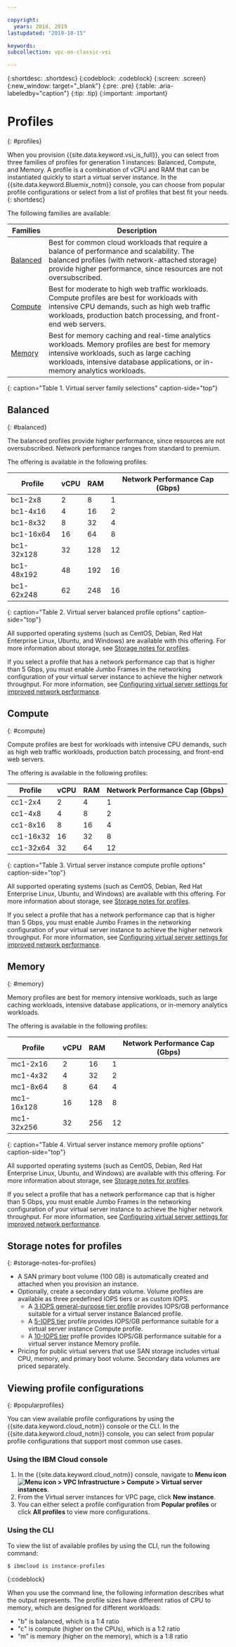```yaml
---

copyright:
  years: 2018, 2019
lastupdated: "2019-10-15"

keywords: 
subcollection: vpc-on-classic-vsi

---
```


{:shortdesc: .shortdesc}
{:codeblock: .codeblock}
{:screen: .screen}
{:new_window: target="_blank"}
{:pre: .pre}
{:table: .aria-labeledby="caption"}
{:tip: .tip}
{:important: .important}

# Profiles
{: #profiles}

When you provision {{site.data.keyword.vsi_is_full}}, you can select from three families of profiles for generation 1 instances: Balanced, Compute, and Memory. A profile is a combination of vCPU and RAM that can be instantiated quickly to start a virtual server instance. In the {{site.data.keyword.Bluemix_notm}} console, you can choose from popular profile configurations or select from a list of profiles that best fit your needs.
{: shortdesc}

The following families are available:

| Families | Description |
| -------- | ----------- |
| [Balanced](#balanced) | Best for common cloud workloads that require a balance of performance and scalability. The balanced profiles (with network-attached storage) provide higher performance, since resources are not oversubscribed. |
| [Compute](#compute)  | Best for moderate to high web traffic workloads. Compute profiles are best for workloads with intensive CPU demands, such as high web traffic workloads, production batch processing, and front-end web servers. |
| [Memory](#memory) | Best for memory caching and real-time analytics workloads. Memory profiles are best for memory intensive workloads, such as large caching workloads, intensive database applications, or in-memory analytics workloads. |
{: caption="Table 1. Virtual server family selections" caption-side="top"}

## Balanced
{: #balanced}

The balanced profiles provide higher performance, since resources are not oversubscribed. Network performance ranges from standard to premium.

The offering is available in the following profiles:

| Profile | vCPU | RAM | Network Performance Cap (Gbps) |
|---------|---------|---------|---------|
| bc1-2x8 | 2 | 8 | 1 |
| bc1-4x16 | 4 | 16 | 2 |
| bc1-8x32 | 8 | 32 | 4 |
| bc1-16x64 | 16 | 64 | 8 |
| bc1-32x128 | 32  | 128 | 12 |
| bc1-48x192 | 48 | 192 | 16 |
| bc1-62x248 | 62 | 248 | 16 |
{: caption="Table 2. Virtual server balanced profile options" caption-side="top"}

All supported operating systems (such as CentOS, Debian, Red Hat Enterprise Linux, Ubuntu, and Windows) are available with this offering. For more information about storage, see [Storage notes for profiles](/docs/vpc-on-classic-vsi?topic=vpc-on-classic-vsi-profiles#storage-notes-for-profiles). 

If you select a profile that has a network performance cap that is higher than 5 Gbps, you must enable Jumbo Frames in the networking configuration of your virtual server instance to achieve the higher network throughput. For more information, see [Configuring virtual server settings for improved network performance](/docs/vpc-on-classic-vsi?topic=vpc-on-classic-vsi-configuring-network-performance).


## Compute
{: #compute}

Compute profiles are best for workloads with intensive CPU demands, such as high web traffic workloads, production batch processing, and 
front-end web servers.

The offering is available in the following profiles:

| Profile | vCPU | RAM | Network Performance Cap (Gbps) |
|---------|---------|---------|---------|
| cc1-2x4 | 2 | 4 | 1 |
| cc1-4x8 | 4 | 8 | 2 |
| cc1-8x16 | 8 | 16 | 4 |
| cc1-16x32 | 16 | 32 | 8 |
| cc1-32x64 | 32  | 64 | 12 |
{: caption="Table 3. Virtual server instance compute profile options" caption-side="top"}

All supported operating systems (such as CentOS, Debian, Red Hat Enterprise Linux, Ubuntu, and Windows) are available with this offering. For more information about storage, see [Storage notes for profiles](/docs/vpc-on-classic-vsi?topic=vpc-on-classic-vsi-profiles#storage-notes-for-profiles). 

If you select a profile that has a network performance cap that is higher than 5 Gbps, you must enable Jumbo Frames in the networking configuration of your virtual server instance to achieve the higher network throughput. For more information, see [Configuring virtual server settings for improved network performance](/docs/vpc-on-classic-vsi?topic=vpc-on-classic-vsi-configuring-network-performance).

## Memory 
{: #memory}

Memory profiles are best for memory intensive workloads, such as large caching workloads, intensive database applications, or in-memory 
analytics workloads.

The offering is available in the following profiles:

| Profile | vCPU | RAM | Network Performance Cap (Gbps) |
|---------|---------|---------|---------|
| mc1-2x16 | 2 | 16 | 1 |
| mc1-4x32 | 4 | 32 | 2 |
| mc1-8x64 | 8 | 64 | 4 |
| mc1-16x128 | 16 | 128 | 8 |
| mc1-32x256 | 32 | 256 | 12 |
{: caption="Table 4. Virtual server instance memory profile options" caption-side="top"}

All supported operating systems (such as CentOS, Debian, Red Hat Enterprise Linux, Ubuntu, and Windows) are available with this offering. For more information about storage, see [Storage notes for profiles](/docs/vpc-on-classic-vsi?topic=vpc-on-classic-vsi-profiles#storage-notes-for-profiles). 

If you select a profile that has a network performance cap that is higher than 5 Gbps, you must enable Jumbo Frames in the networking configuration of your virtual server instance to achieve the higher network throughput. For more information, see [Configuring virtual server settings for improved network performance](/docs/vpc-on-classic-vsi?topic=vpc-on-classic-vsi-configuring-network-performance).

## Storage notes for profiles
{: #storage-notes-for-profiles}

* A SAN primary boot volume (100 GB) is automatically created and attached when you provision an instance.
* Optionally, create a secondary data volume. Volume profiles are available as three predefined IOPS tiers or as custom IOPS. 
    * A [3 IOPS general-purpose tier profile](/docs/vpc-on-classic-block-storage?topic=vpc-on-classic-block-storage-block-storage-profiles#tiers) provides IOPS/GB performance suitable for a virtual server instance Balanced profile.
    * A [5-IOPS tier](/docs/vpc-on-classic-block-storage?topic=vpc-on-classic-block-storage-block-storage-profiles#tiers) profile provides IOPS/GB performance suitable for a virtual server instance Compute profile.
    * A [10-IOPS tier](/docs/vpc-on-classic-block-storage?topic=vpc-on-classic-block-storage-block-storage-profiles#tiers) profile provides IOPS/GB performance suitable for a virtual server instance Memory profile.
* Pricing for public virtual servers that use SAN storage includes virtual CPU, memory, and primary boot volume. Secondary data volumes are priced separately.


## Viewing profile configurations
{: #popularprofiles}

You can view available profile configurations by using the {{site.data.keyword.cloud_notm}} console or the CLI. In the {{site.data.keyword.cloud_notm}} console, you can select from popular profile configurations that support most common use cases.

### Using the IBM Cloud console
1. In the {{site.data.keyword.cloud_notm}} console, navigate to **Menu icon ![Menu icon](../icons/icon_hamburger.svg) > VPC Infrastructure > Compute > Virtual server instances**.
2. From the Virtual server instances for VPC page, click **New instance**.
3. You can either select a profile configuration from **Popular profiles** or click **All profiles** to view more configurations.

### Using the CLI
To view the list of available profiles by using the CLI, run the following command:
```
$ ibmcloud is instance-profiles
```
{:codeblock}

When you use the command line, the following information describes what the output represents. The profile sizes have different ratios of CPU to memory, which are designed for different workloads:

*  "b" is balanced, which is a 1:4 ratio
*  "c" is compute (higher on the CPUs), which is a 1:2 ratio
*  “m” is memory (higher on the memory), which is a 1:8 ratio
